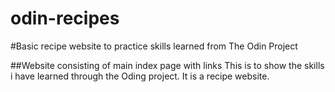 # odin-recipes
#Basic recipe website to practice skills learned from The Odin Project

##Website consisting of main index page with links
This is to show the skills i have learned through the Oding project. It is a recipe website.